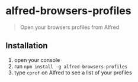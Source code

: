 # alfred-browsers-profiles
> Open your browsers profiles from Alfred


## Installation
1. open your console
2. run `npm install -g alfred-browsers-profiles`
3. type `cprof` on Alfred to see a list of your profiles
